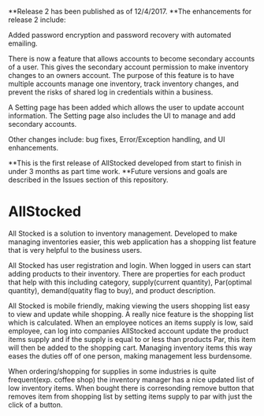 **Release 2 has been published as of 12/4/2017.
**The enhancements for release 2 include: 

Added password encryption and password recovery with automated emailing.

There is now a feature that allows accounts to become secondary accounts of a user. This gives the secondary
account permission to make inventory changes to an owners account. The purpose of this feature is to have 
multiple accounts manage one inventory, track inventory changes, and prevent the risks of shared log in
credentials within a business.

A Setting page has been added which allows the user to update account information.
The Setting page also includes the UI to manage and add secondary accounts.

Other changes include: bug fixes, Error/Exception handling, and UI enhancements.


**This is the first release of AllStocked developed from start to finish in under 3 months as part time work.
**Future versions and goals are described in the Issues section of this repository.

# AllStocked

All Stocked is a solution to inventory management. Developed to make managing inventories easier, 
this web application has a shopping list feature that is very helpful to the business users.

All Stocked has user registration and login. When logged in users can start adding products to their 
inventory. There are properties for each product that help with this including category, supply(current quantity),
Par(optimal quantity), demand(quatity flag to buy), and product description.

All Stocked is mobile friendly, making viewing the users shopping list easy to view and update while
shopping. A really nice feature is the shopping list which is calculated. When an employee notices an 
items supply is low, said employee, can log into companies AllStocked account update the product items
supply and if the supply is equal to or less than products Par, this item will then be added to the 
shopping cart. Managing inventory items this way eases the duties off of one person, making management less 
burdensome. 

When ordering/shopping for supplies in some industries is quite frequent(exp. coffee shop) the inventory 
manager has a nice updated list of low inventory items. When bought there is corresonding remove button that 
removes item from shopping list by setting items supply to par with just the click of a button.   

